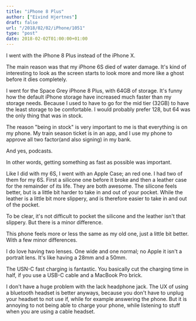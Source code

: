 ```yaml
---
title: "iPhone 8 Plus"
author: ["Eivind Hjertnes"]
draft: false
url: "/2018/02/02/iPhone/1051"
type: "post"
date: 2018-02-02T01:00:00+01:00
---
```


I went with the iPhone 8 Plus instead of the iPhone X.

The main reason was that my iPhone 6S died of water damage. It's kind of
interesting to look as the screen starts to look more and more like a
ghost before it dies completely.

I went for the Space Grey iPhone 8 Plus, with 64GB of storage. It's
funny how the default iPhone storage have increased much faster than my
storage needs. Because I used to have to go for the mid tier (32GB) to
have the least storage to be comfortable. I would probably prefer 128,
but 64 was the only thing that was in stock.

The reason "being in stock" is very important to me is that everything
is on my phone. My train season ticket is in an app, and I use my phone
to approve all two factor(and also signing) in my bank.

And yes, podcasts.

In other words, getting something as fast as possible was important.

Like I did with my 6S, I went with an Apple Case; an red one. I had two
of them for my 6S. First a silicone one before it broke and then a
leather case for the remainder of its life. They are both awesome. The
silicone feels better, but is a little bit harder to take in and out of
your pocket. While the leather is a little bit more slippery, and is
therefore easier to take in and out of the pocket.

To be clear, it's not difficult to pocket the silicone and the leather
isn't that slippery. But there is a minor difference.

This phone feels more or less the same as my old one, just a little bit
better. With a few minor differences.

I do love having two lenses. One wide and one normal; no Apple it isn't
a portrait lens. It's like having a 28mm and a 50mm.

The USN-C fast charging is fantastic. You basically cut the charging
time in half, if you use a USB-C cable and a MacBook Pro brick.

I don't have a huge problem with the lack headphone jack. The UX of
using a bluetooth headset is better anyways, because you don't have to
unplug your headset to not use if, while for example answering the
phone. But it is annoying to not being able to charge your phone, while
listening to stuff when you are using a cable headset.
